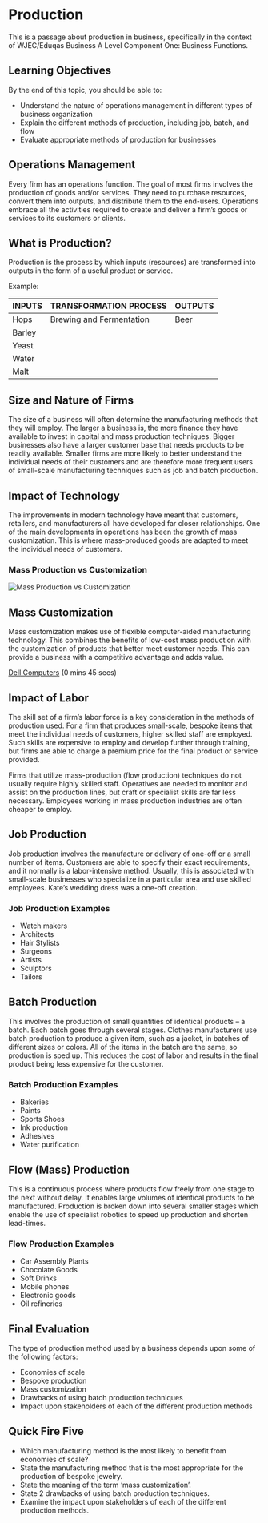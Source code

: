 # Production

This is a passage about production in business, specifically in the context of WJEC/Eduqas Business A Level Component One: Business Functions.

## Learning Objectives

By the end of this topic, you should be able to:

- Understand the nature of operations management in different types of business organization
- Explain the different methods of production, including job, batch, and flow
- Evaluate appropriate methods of production for businesses

## Operations Management

Every firm has an operations function. The goal of most firms involves the production of goods and/or services. They need to purchase resources, convert them into outputs, and distribute them to the end-users. Operations embrace all the activities required to create and deliver a firm’s goods or services to its customers or clients.

## What is Production?

Production is the process by which inputs (resources) are transformed into outputs in the form of a useful product or service.

Example:

| INPUTS | TRANSFORMATION PROCESS | OUTPUTS |
| --- | --- | --- |
| Hops | Brewing and Fermentation | Beer |
| Barley |  |  |
| Yeast |  |  |
| Water |  |  |
| Malt |  |  |

## Size and Nature of Firms

The size of a business will often determine the manufacturing methods that they will employ. The larger a business is, the more finance they have available to invest in capital and mass production techniques. Bigger businesses also have a larger customer base that needs products to be readily available. Smaller firms are more likely to better understand the individual needs of their customers and are therefore more frequent users of small-scale manufacturing techniques such as job and batch production.

## Impact of Technology

The improvements in modern technology have meant that customers, retailers, and manufacturers all have developed far closer relationships. One of the main developments in operations has been the growth of mass customization. This is where mass-produced goods are adapted to meet the individual needs of customers.

### Mass Production vs Customization

![Mass Production vs Customization](https://twikblog.twikit.com/wp-content/uploads/2016/06/mass-customization.jpg)

## Mass Customization

Mass customization makes use of flexible computer-aided manufacturing technology. This combines the benefits of low-cost mass production with the customization of products that better meet customer needs. This can provide a business with a competitive advantage and adds value.

[Dell Computers](https://www.youtube.com/watch?v=Zc49UF8RlV0) (0 mins 45 secs)

## Impact of Labor

The skill set of a firm’s labor force is a key consideration in the methods of production used. For a firm that produces small-scale, bespoke items that meet the individual needs of customers, higher skilled staff are employed. Such skills are expensive to employ and develop further through training, but firms are able to charge a premium price for the final product or service provided.

Firms that utilize mass-production (flow production) techniques do not usually require highly skilled staff. Operatives are needed to monitor and assist on the production lines, but craft or specialist skills are far less necessary. Employees working in mass production industries are often cheaper to employ.

## Job Production

Job production involves the manufacture or delivery of one-off or a small number of items. Customers are able to specify their exact requirements, and it normally is a labor-intensive method. Usually, this is associated with small-scale businesses who specialize in a particular area and use skilled employees. Kate’s wedding dress was a one-off creation.

### Job Production Examples

- Watch makers
- Architects
- Hair Stylists
- Surgeons
- Artists
- Sculptors
- Tailors

## Batch Production

This involves the production of small quantities of identical products – a batch. Each batch goes through several stages. Clothes manufacturers use batch production to produce a given item, such as a jacket, in batches of different sizes or colors. All of the items in the batch are the same, so production is sped up. This reduces the cost of labor and results in the final product being less expensive for the customer.

### Batch Production Examples

- Bakeries
- Paints
- Sports Shoes
- Ink production
- Adhesives
- Water purification

## Flow (Mass) Production

This is a continuous process where products flow freely from one stage to the next without delay. It enables large volumes of identical products to be manufactured. Production is broken down into several smaller stages which enable the use of specialist robotics to speed up production and shorten lead-times.

### Flow Production Examples

- Car Assembly Plants
- Chocolate Goods
- Soft Drinks
- Mobile phones
- Electronic goods
- Oil refineries

## Final Evaluation

The type of production method used by a business depends upon some of the following factors:

- Economies of scale
- Bespoke production
- Mass customization
- Drawbacks of using batch production techniques
- Impact upon stakeholders of each of the different production methods

## Quick Fire Five

- Which manufacturing method is the most likely to benefit from economies of scale?
- State the manufacturing method that is the most appropriate for the production of bespoke jewelry.
- State the meaning of the term ‘mass customization’.
- State 2 drawbacks of using batch production techniques.
- Examine the impact upon stakeholders of each of the different production methods.